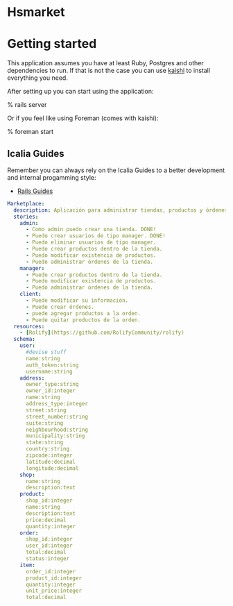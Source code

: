 # Hsmarket

# Getting started

This application assumes you have at least Ruby, Postgres and other dependencies to run.
If that is not the case you can use [kaishi] to install everything you need.

[kaishi]: https://github.com/IcaliaLabs/kaishi

After setting up you can start using the application:

  % rails server

Or if you feel like using Foreman (comes with kaishi):

  % foreman start

## Icalia Guides

Remember you can always rely on the Icalia Guides to a better development and
internal progamming style:

* [Rails Guides](https://github.com/IcaliaLabs/icalia_guides/tree/master/rails)



```yml
Marketplace:
  description: Aplicación para administrar tiendas, productos y órdenes.
  stories:
    admin:
      - Como admin puedo crear una tienda. DONE!
      - Puedo crear usuarios de tipo manager. DONE!
      - Puedo eliminar usuarios de tipo manager.
      - Puedo crear productos dentro de la tienda.
      - Puedo modificar existencia de productos.
      - Puedo administrar órdenes de la tienda.
    manager:
      - Puedo crear productos dentro de la tienda.
      - Puedo modificar existencia de productos.
      - Puedo administrar órdenes de la tienda.
    client:
      - Puede modificar su información.
      - Puede crear órdenes.
      - puede agregar productos a la orden.
      - Puede quitar productos de la orden.
  resources:
    - [Rolify](https://github.com/RolifyCommunity/rolify)
  schema:
    user:
      #devise stuff
      name:string
      auth_token:string
      username:string
    address:
      owner_type:string
      owner_id:integer
      name:string
      address_type:integer
      street:string
      street_number:string
      suite:string
      neighbourhood:string
      municipality:string
      state:string
      country:string
      zipcode:integer
      latitude:decimal
      longitude:decimal
    shop:
      name:string
      description:text
    product:
      shop_id:integer
      name:string
      description:text
      price:decimal
      quantity:integer
    order:
      shop_id:integer
      user_id:integer
      total:decimal
      status:integer
    item:
      order_id:integer
      product_id:integer
      quantity:integer
      unit_price:integer
      total:decimal
```